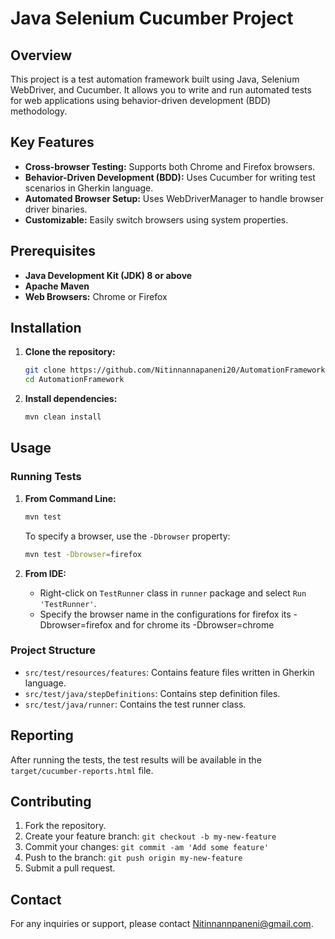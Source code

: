
# Java Selenium Cucumber Project

## Overview

This project is a test automation framework built using Java, Selenium WebDriver, and Cucumber. It allows you to write and run automated tests for web applications using behavior-driven development (BDD) methodology.

## Key Features

- **Cross-browser Testing:** Supports both Chrome and Firefox browsers.
- **Behavior-Driven Development (BDD):** Uses Cucumber for writing test scenarios in Gherkin language.
- **Automated Browser Setup:** Uses WebDriverManager to handle browser driver binaries.
- **Customizable:** Easily switch browsers using system properties.

## Prerequisites

- **Java Development Kit (JDK) 8 or above**
- **Apache Maven**
- **Web Browsers:** Chrome or Firefox

## Installation

1. **Clone the repository:**
    ```sh
    git clone https://github.com/Nitinnannapaneni20/AutomationFramework.git
    cd AutomationFramework
    ```

2. **Install dependencies:**
    ```sh
    mvn clean install
    ```

## Usage

### Running Tests

1. **From Command Line:**
    ```sh
    mvn test
    ```

   To specify a browser, use the `-Dbrowser` property:
    ```sh
    mvn test -Dbrowser=firefox
    ```

2. **From IDE:**
    - Right-click on `TestRunner` class in `runner` package and select `Run 'TestRunner'`.
    - Specify the browser name in the configurations for firefox its -Dbrowser=firefox and for chrome its -Dbrowser=chrome
### Project Structure

- `src/test/resources/features`: Contains feature files written in Gherkin language.
- `src/test/java/stepDefinitions`: Contains step definition files.
- `src/test/java/runner`: Contains the test runner class.

## Reporting

After running the tests, the test results will be available in the `target/cucumber-reports.html` file.

## Contributing

1. Fork the repository.
2. Create your feature branch: `git checkout -b my-new-feature`
3. Commit your changes: `git commit -am 'Add some feature'`
4. Push to the branch: `git push origin my-new-feature`
5. Submit a pull request.

## Contact

For any inquiries or support, please contact Nitinnannpaneni@gmail.com.
